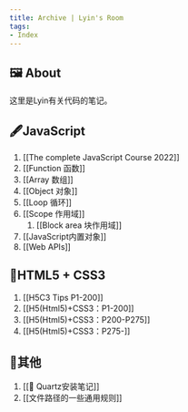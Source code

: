 ```yaml
---
title: Archive | Lyin's Room
tags: 
- Index
---
```


## 🖼️ About 
这里是Lyin有关代码的笔记。

## 🖋️JavaScript
1. [[The complete JavaScript Course 2022]]
2. [[Function 函数]]
3. [[Array 数组]]
4. [[Object 对象]]
5. [[Loop 循环]]
6. [[Scope 作用域]]
	1. [[Block area 块作用域]]
7. [[JavaScript内置对象]]
8. [[Web APIs]]
## 📒HTML5 + CSS3 
1. [[H5C3 Tips P1-200]]
2. [[H5(Html5)+CSS3：P1-200]]
3. [[H5(Html5)+CSS3：P200-P275]]
4. [[H5(Html5)+CSS3：P275-]]
## 📑其他
1. [[📗 Quartz安装笔记]]
2. [[文件路径的一些通用规则]]



